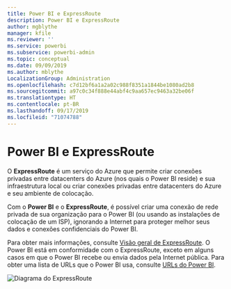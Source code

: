 ```yaml
---
title: Power BI e ExpressRoute
description: Power BI e ExpressRoute
author: mgblythe
manager: kfile
ms.reviewer: ''
ms.service: powerbi
ms.subservice: powerbi-admin
ms.topic: conceptual
ms.date: 09/09/2019
ms.author: mblythe
LocalizationGroup: Administration
ms.openlocfilehash: c7d12bf6a1a2a02c988f8351a1844be1080ad2b8
ms.sourcegitcommit: a97c0c34f888e44abf4c9aa657ec9463a32be06f
ms.translationtype: HT
ms.contentlocale: pt-BR
ms.lasthandoff: 09/17/2019
ms.locfileid: "71074788"
---
```

# <a name="power-bi-and-expressroute"></a>Power BI e ExpressRoute

O **ExpressRoute** é um serviço do Azure que permite criar conexões privadas entre datacenters do Azure (nos quais o Power BI reside) e sua infraestrutura local ou criar conexões privadas entre datacenters do Azure e seu ambiente de colocação.

Com o **Power BI** e o **ExpressRoute**, é possível criar uma conexão de rede privada de sua organização para o Power BI (ou usando as instalações de colocação de um ISP), ignorando a Internet para proteger melhor seus dados e conexões confidenciais do Power BI.

Para obter mais informações, consulte [Visão geral de ExpressRoute](/azure/expressroute/expressroute-introduction). O Power BI está em conformidade com o ExpressRoute, exceto em alguns casos em que o Power BI recebe ou envia dados pela Internet pública. Para obter uma lista de URLs que o Power BI usa, consulte [URLs do Power BI](power-bi-whitelist-urls.md).

![Diagrama do ExpressRoute](media/service-admin-power-bi-expressroute/pbi_expressroute_1.png)